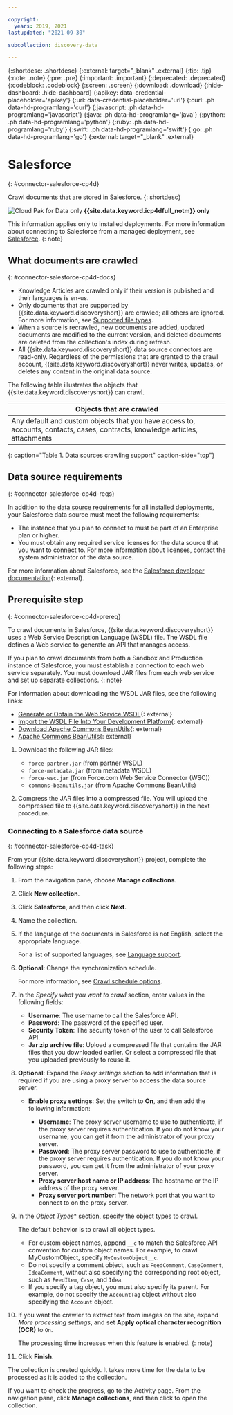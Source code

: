 ```yaml
---

copyright:
  years: 2019, 2021
lastupdated: "2021-09-30"

subcollection: discovery-data

---
```


{:shortdesc: .shortdesc}
{:external: target="_blank" .external}
{:tip: .tip}
{:note: .note}
{:pre: .pre}
{:important: .important}
{:deprecated: .deprecated}
{:codeblock: .codeblock}
{:screen: .screen}
{:download: .download}
{:hide-dashboard: .hide-dashboard}
{:apikey: data-credential-placeholder='apikey'} 
{:url: data-credential-placeholder='url'}
{:curl: .ph data-hd-programlang='curl'}
{:javascript: .ph data-hd-programlang='javascript'}
{:java: .ph data-hd-programlang='java'}
{:python: .ph data-hd-programlang='python'}
{:ruby: .ph data-hd-programlang='ruby'}
{:swift: .ph data-hd-programlang='swift'}
{:go: .ph data-hd-programlang='go'}
{:external: target="_blank" .external}


# Salesforce
{: #connector-salesforce-cp4d}

Crawl documents that are stored in Salesforce.
{: shortdesc}

![Cloud Pak for Data only](images/desktop.png) **{{site.data.keyword.icp4dfull_notm}} only**

This information applies only to installed deployments. For more information about connecting to Salesforce from a managed deployment, see [Salesforce](/docs/discovery-data?topic=discovery-data-connector-salesforce-cloud).
{: note}

## What documents are crawled
{: #connector-salesforce-cp4d-docs}

- Knowledge Articles are crawled only if their version is published and their languages is en-us.
- Only documents that are supported by {{site.data.keyword.discoveryshort}} are crawled; all others are ignored. For more information, see [Supported file types](/docs/discovery-data?topic=discovery-data-collections#supportedfiletypes).
- When a source is recrawled, new documents are added, updated documents are modified to the current version, and deleted documents are deleted from the collection's index during refresh.
- All {{site.data.keyword.discoveryshort}} data source connectors are read-only. Regardless of the permissions that are granted to the crawl account, {{site.data.keyword.discoveryshort}} never writes, updates, or deletes any content in the original data source.

The following table illustrates the objects that {{site.data.keyword.discoveryshort}} can crawl.

| Objects that are crawled |
|--------------------------|
| Any default and custom objects that you have access to, accounts, contacts, cases, contracts, knowledge articles, attachments |
{: caption="Table 1. Data sources crawling support" caption-side="top"}

## Data source requirements
{: #connector-salesforce-cp4d-reqs}

In addition to the [data source requirements](/docs/discovery-data?topic=discovery-data-collection-types#requirements) for all installed deployments, your Salesforce data source must meet the following requirements:

- The instance that you plan to connect to must be part of an Enterprise plan or higher.
- You must obtain any required service licenses for the data source that you want to connect to. For more information about licenses, contact the system administrator of the data source.

For more information about Salesforce, see the [Salesforce developer documentation](https://developer.salesforce.com/docs/){: external}.

## Prerequisite step
{: #connector-salesforce-cp4d-prereq}

To crawl documents in Salesforce, {{site.data.keyword.discoveryshort}} uses a Web Service Description Language (WSDL) file. The WSDL file defines a Web service to generate an API that manages access.

If you plan to crawl documents from both a Sandbox and Production instance of Salesforce, you must establish a connection to each web service separately. You must download JAR files from each web service and set up separate collections.
{: note}

For information about downloading the WSDL JAR files, see the following links:

   - [Generate or Obtain the Web Service WSDL](https://developer.salesforce.com/docs/atlas.en-us.210.0.api.meta/api/sforce_api_quickstart_steps_generate_wsdl.htm){: external}
   - [Import the WSDL File Into Your Development Platform](https://developer.salesforce.com/docs/atlas.en-us.210.0.api.meta/api/sforce_api_quickstart_steps_import_wsdl.htm){: external}
   - [Download Apache Commons BeanUtils](https://commons.apache.org/proper/commons-beanutils/download_beanutils.cgi){: external}
   - [Apache Commons BeanUtils](https://mvnrepository.com/artifact/commons-beanutils/commons-beanutils){: external}

1. Download the following JAR files:

   - `force-partner.jar` (from partner WSDL)
   - `force-metadata.jar` (from metadata WSDL)
   - `force-wsc.jar` (from Force.com Web Service Connector (WSC))
   - `commons-beanutils.jar` (from Apache Commons BeanUtils)

1. Compress the JAR files into a compressed file. You will upload the compressed file to {{site.data.keyword.discoveryshort}} in the next procedure.

### Connecting to a Salesforce data source
{: #connector-salesforce-cp4d-task}

From your {{site.data.keyword.discoveryshort}} project, complete the following steps:

1.  From the navigation pane, choose **Manage collections**.
1.  Click **New collection**.
1.  Click **Salesforce**, and then click **Next**.
1.  Name the collection.
1.  If the language of the documents in Salesforce is not English, select the appropriate language.

    For a list of supported languages, see [Language support](/docs/discovery-data?topic=discovery-data-language-support).
1.  **Optional**: Change the synchronization schedule. 

    For more information, see [Crawl schedule options](/docs/discovery-data?topic=discovery-data-collections#crawlschedule).
1.  In the *Specify what you want to crawl* section, enter values in the following fields:

    - **Username**: The username to call the Salesforce API.
    - **Password**: The password of the specified user.
    - **Security Token**: The security token of the user to call Salesforce API.
    - **Jar zip archive file**: Upload a compressed file that contains the JAR files that you downloaded earlier. Or select a compressed file that you uploaded previously to reuse it.
1.  **Optional**: Expand the *Proxy settings* section to add information that is required if you are using a proxy server to access the data source server.

    - **Enable proxy settings**: Set the switch to **On**, and then add the following information:

      - **Username**: The proxy server username to use to authenticate, if the proxy server requires authentication. If you do not know your username, you can get it from the administrator of your proxy server.
      - **Password**: The proxy server password to use to authenticate, if the proxy server requires authentication. If you do not know your password, you can get it from the administrator of your proxy server.
      - **Proxy server host name or IP address**: The hostname or the IP address of the proxy server.
      - **Proxy server port number**: The network port that you want to connect to on the proxy server.
1.  In the *Object Types** section, specify the object types to crawl. 

    The default behavior is to crawl all object types. 
    
    - For custom object names, append `__c` to match the Salesforce API convention for custom object names. For example, to crawl MyCustomObject, specify `MyCustomObject__c`. 
    - Do not specify a comment object, such as `FeedComment`, `CaseComment`, `IdeaComment`, without also specifying the corresponding root object, such as `FeedItem`, `Case`, and `Idea`. 
    - If you specify a tag object, you must also specify its parent. For example, do not specify the `AccountTag` object without also specifying the `Account` object.
1.  If you want the crawler to extract text from images on the site, expand *More processing settings*, and set **Apply optical character recognition (OCR)** to `On`.

    The processing time increases when this feature is enabled.
    {: note}
1. Click **Finish**.

The collection is created quickly. It takes more time for the data to be processed as it is added to the collection. 

If you want to check the progress, go to the Activity page. From the navigation pane, click **Manage collections**, and then click to open the collection.
